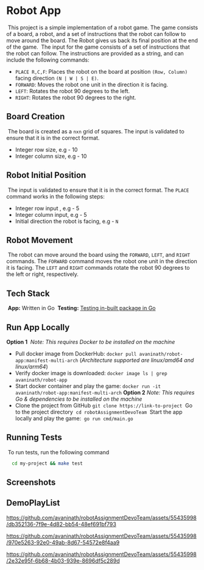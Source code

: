 # Robot App
​
This project is a simple implementation of a robot game. The game consists of a board, a robot, and a set of instructions that the robot can follow to move around the board. The Robot gives us back its final position at the end of the game.
​
The input for the game consists of a set of instructions that the robot can follow. The instructions are provided as a string, and can include the following commands:
​
- `PLACE R,C,F`: Places the robot on the board at position `(Row, Column)` facing direction `(N | W | S | E)`.
- `FORWARD`: Moves the robot one unit in the direction it is facing.
- `LEFT`: Rotates the robot 90 degrees to the left.
- `RIGHT`: Rotates the robot 90 degrees to the right.
​
## Board Creation
​
The board is created as a `nxn` grid of squares. The input is validated to ensure that it is in the correct format.
- Integer row size, e.g - 10
- Integer column size, e.g - 10
​
## Robot Initial Position
​
The input is validated to ensure that it is in the correct format. The `PLACE` command works in the following steps:
- Integer row input , e.g - 5
- Integer column input, e.g - 5
- Initial direction the robot is facing, e.g - `N`
​
## Robot Movement
​
The robot can move around the board using the `FORWARD`, `LEFT`, and `RIGHT` commands. The `FORWARD` command moves the robot one unit in the direction it is facing. The `LEFT` and `RIGHT` commands rotate the robot 90 degrees to the left or right, respectively.
## Tech Stack
​
**App:** Written in Go
​
**Testing:** [Testing in-built package in Go](https://pkg.go.dev/testing)
​
## Run App Locally
**Option 1** 
​
*Note:* *This requires Docker to be installed on the machine*
​
- Pull docker image from DockerHub:
```docker pull avaninath/robot-app:manifest-multi-arch```
(*Architecture supported are linux/amd64 and linux/arm64*)
​
- Verify docker image is downloaded:
```docker image ls | grep avaninath/robot-app```
​
- Start docker container and play the game:
```docker run -it avaninath/robot-app:manifest-multi-arch```
​
**Option 2**
*Note:* *This requires Go & dependencies to be installed on the machine*
​
- Clone the project from GitHub
​
```git clone https://link-to-project```
​
Go to the project directory
​
```cd robotAssignmentDevoTeam```
​
Start the app locally and play the game:
​
```go run cmd/main.go```
## Running Tests
​
To run tests, run the following command
​
```bash
  cd my-project && make test
```
## Screenshots


## DemoPlayList

https://github.com/avaninath/robotAssignmentDevoTeam/assets/55435998/db352136-7f9e-4d82-bb54-48ef691bf793


https://github.com/avaninath/robotAssignmentDevoTeam/assets/55435998/970e5263-92e0-49ab-8d67-54572e8f4aa9


https://github.com/avaninath/robotAssignmentDevoTeam/assets/55435998/2e32e95f-6b68-4b03-939e-8696df5c289d


